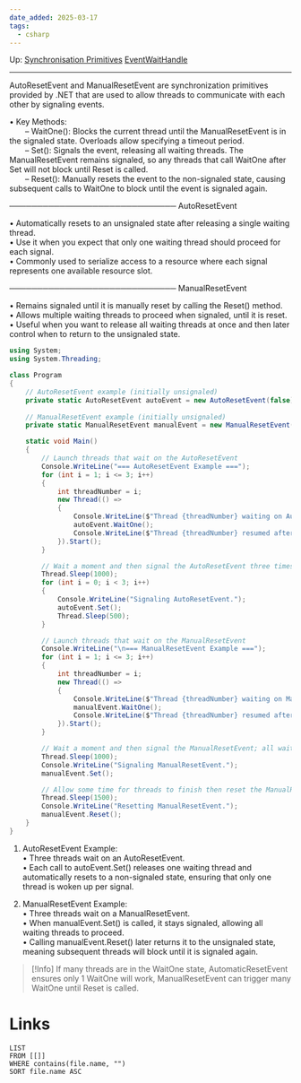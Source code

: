 ```yaml
---
date_added: 2025-03-17
tags:
  - csharp
---
```

Up: [Synchronisation Primitives](Synchronisation%20Primitives.md) [EventWaitHandle](EventWaitHandle.md)
___

AutoResetEvent and ManualResetEvent are synchronization primitives provided by .NET that are used to allow threads to communicate with each other by signaling events.

  
• Key Methods:  
  – WaitOne(): Blocks the current thread until the ManualResetEvent is in the signaled state. Overloads allow specifying a timeout period.  
  – Set(): Signals the event, releasing all waiting threads. The ManualResetEvent remains signaled, so any threads that call WaitOne after Set will not block until Reset is called.  
  – Reset(): Manually resets the event to the non-signaled state, causing subsequent calls to WaitOne to block until the event is signaled again.

────────────────────────────── AutoResetEvent

• Automatically resets to an unsignaled state after releasing a single waiting thread.  
• Use it when you expect that only one waiting thread should proceed for each signal.  
• Commonly used to serialize access to a resource where each signal represents one available resource slot.

────────────────────────────── ManualResetEvent

• Remains signaled until it is manually reset by calling the Reset() method.  
• Allows multiple waiting threads to proceed when signaled, until it is reset.  
• Useful when you want to release all waiting threads at once and then later control when to return to the unsignaled state.

```cs
using System;
using System.Threading;

class Program
{
    // AutoResetEvent example (initially unsignaled)
    private static AutoResetEvent autoEvent = new AutoResetEvent(false);
    
    // ManualResetEvent example (initially unsignaled)
    private static ManualResetEvent manualEvent = new ManualResetEvent(false);

    static void Main()
    {
        // Launch threads that wait on the AutoResetEvent
        Console.WriteLine("=== AutoResetEvent Example ===");
        for (int i = 1; i <= 3; i++)
        {
            int threadNumber = i;
            new Thread(() =>
            {
                Console.WriteLine($"Thread {threadNumber} waiting on AutoResetEvent...");
                autoEvent.WaitOne();
                Console.WriteLine($"Thread {threadNumber} resumed after AutoResetEvent signal.");
            }).Start();
        }

        // Wait a moment and then signal the AutoResetEvent three times; each signal releases one waiting thread.
        Thread.Sleep(1000);
        for (int i = 0; i < 3; i++)
        {
            Console.WriteLine("Signaling AutoResetEvent.");
            autoEvent.Set();
            Thread.Sleep(500);
        }

        // Launch threads that wait on the ManualResetEvent
        Console.WriteLine("\n=== ManualResetEvent Example ===");
        for (int i = 1; i <= 3; i++)
        {
            int threadNumber = i;
            new Thread(() =>
            {
                Console.WriteLine($"Thread {threadNumber} waiting on ManualResetEvent...");
                manualEvent.WaitOne();
                Console.WriteLine($"Thread {threadNumber} resumed after ManualResetEvent signal.");
            }).Start();
        }

        // Wait a moment and then signal the ManualResetEvent; all waiting threads will be released.
        Thread.Sleep(1000);
        Console.WriteLine("Signaling ManualResetEvent.");
        manualEvent.Set();

        // Allow some time for threads to finish then reset the ManualResetEvent.
        Thread.Sleep(1500);
        Console.WriteLine("Resetting ManualResetEvent.");
        manualEvent.Reset();
    }
}
```

1. AutoResetEvent Example:  
    • Three threads wait on an AutoResetEvent.  
    • Each call to autoEvent.Set() releases one waiting thread and automatically resets to a non-signaled state, ensuring that only one thread is woken up per signal.
    
2. ManualResetEvent Example:  
    • Three threads wait on a ManualResetEvent.  
    • When manualEvent.Set() is called, it stays signaled, allowing all waiting threads to proceed.  
    • Calling manualEvent.Reset() later returns it to the unsignaled state, meaning subsequent threads will block until it is signaled again.
    
>[!Info]
> If many threads are in the WaitOne state, AutomaticResetEvent ensures only 1 WaitOne will work, ManualResetEvent can trigger many WaitOne until Reset is called.
# Links
```dataview
LIST
FROM [[]]
WHERE contains(file.name, "")
SORT file.name ASC
```
